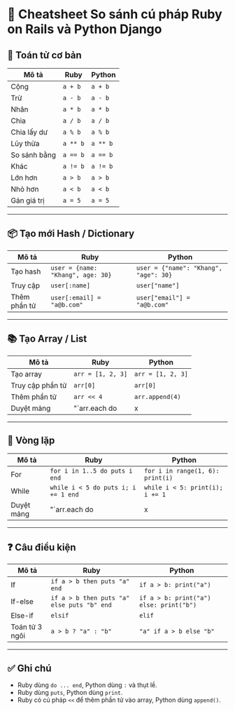 
# 📝 Cheatsheet So sánh cú pháp Ruby on Rails và Python Django

## 🔢 Toán tử cơ bản

| Mô tả | Ruby | Python |
|------|------|--------|
| Cộng | `a + b` | `a + b` |
| Trừ | `a - b` | `a - b` |
| Nhân | `a * b` | `a * b` |
| Chia | `a / b` | `a / b` |
| Chia lấy dư | `a % b` | `a % b` |
| Lũy thừa | `a ** b` | `a ** b` |
| So sánh bằng | `a == b` | `a == b` |
| Khác | `a != b` | `a != b` |
| Lớn hơn | `a > b` | `a > b` |
| Nhỏ hơn | `a < b` | `a < b` |
| Gán giá trị | `a = 5` | `a = 5` |

---

## 📦 Tạo mới Hash / Dictionary

| Mô tả | Ruby | Python |
|------|------|--------|
| Tạo hash | `user = {name: "Khang", age: 30}` | `user = {"name": "Khang", "age": 30}` |
| Truy cập | `user[:name]` | `user["name"]` |
| Thêm phần tử | `user[:email] = "a@b.com"` | `user["email"] = "a@b.com"` |

---

## 📚 Tạo Array / List

| Mô tả | Ruby | Python |
|------|------|--------|
| Tạo array | `arr = [1, 2, 3]` | `arr = [1, 2, 3]` |
| Truy cập phần tử | `arr[0]` | `arr[0]` |
| Thêm phần tử | `arr << 4` | `arr.append(4)` |
| Duyệt mảng | "`arr.each do |x| puts x end`" | `for x in arr: print(x)` |

---

## 🔁 Vòng lặp

| Mô tả | Ruby | Python |
|------|------|--------|
| For | `for i in 1..5 do puts i end` | `for i in range(1, 6): print(i)` |
| While | `while i < 5 do puts i; i += 1 end` | `while i < 5: print(i); i += 1` |
| Duyệt mảng | "`arr.each do |x| puts x end`" | `for x in arr: print(x)` |

---

## ❓ Câu điều kiện

| Mô tả | Ruby | Python |
|------|------|--------|
| If | `if a > b then puts "a" end` | `if a > b: print("a")` |
| If-else | `if a > b then puts "a" else puts "b" end` | `if a > b: print("a") else: print("b")` |
| Else-if | `elsif` | `elif` |
| Toán tử 3 ngôi | `a > b ? "a" : "b"` | `"a" if a > b else "b"` |

---

## ✅ Ghi chú

- Ruby dùng `do ... end`, Python dùng `:` và thụt lề.
- Ruby dùng `puts`, Python dùng `print`.
- Ruby có cú pháp `<<` để thêm phần tử vào array, Python dùng `append()`.

